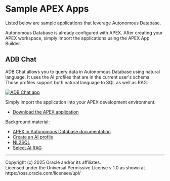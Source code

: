 # Sample APEX Apps
Listed below are sample applications that leverage Autonomous Database.

Autonomous Database is already configured with APEX. After creating your APEX workspace, simply import the applications using the APEX App Builder.

## ADB Chat
ADB Chat allows you to query data in Autonomous Database using natural language. It uses the AI profiles that are in the current user's schema. Those profiles support both natural language to SQL as well as RAG.

[![ADB Chat app](https://img.youtube.com/vi/kW33NzTC5jQ/0.jpg)](https://www.youtube.com/watch?v=kW33NzTC5jQ)

Simply import the application into your APEX development environment.

* [Download the APEX application](../apex/select-ai-chat/f101.sql?raw=true)

Background material:
* [APEX in Autonomous Database documentation](https://docs.oracle.com/en/cloud/paas/autonomous-database/serverless/adbsb/application-express-autonomous-database.html)
* [Create an AI profile](../sql/select-ai-create-profile.sql)
* [NL2SQL](../sql/select-ai-nl2sql.sql)
* [Select AI RAG](../sql/select-ai-rag.sql)



<hr>
Copyright (c) 2025 Oracle and/or its affiliates.<br>
Licensed under the Universal Permissive License v 1.0 as shown at https://oss.oracle.com/licenses/upl/
